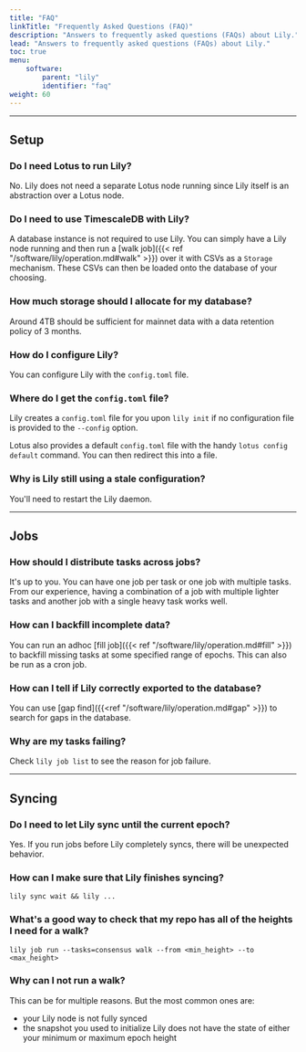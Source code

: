 ```yaml
---
title: "FAQ"
linkTitle: "Frequently Asked Questions (FAQ)"
description: "Answers to frequently asked questions (FAQs) about Lily."
lead: "Answers to frequently asked questions (FAQs) about Lily."
toc: true
menu:
    software:
        parent: "lily"
        identifier: "faq"
weight: 60
---
```


---

## Setup

### Do I need Lotus to run Lily?

No. Lily does not need a separate Lotus node running since Lily itself is an abstraction over a Lotus node.

### Do I need to use TimescaleDB with Lily?

A database instance is not required to use Lily. You can simply have a Lily node running and then run a
[walk job]({{< ref "/software/lily/operation.md#walk" >}}) over it with CSVs as a `Storage` mechanism.
These CSVs can then be loaded onto the database of your choosing.

### How much storage should I allocate for my database?

Around 4TB should be sufficient for mainnet data with a data retention policy of 3 months.

### How do I configure Lily?

You can configure Lily with the `config.toml` file.

### Where do I get the `config.toml` file?

Lily creates a `config.toml` file for you upon `lily init` if no configuration file is provided to the `--config`
option.

Lotus also provides a default `config.toml` file with the handy `lotus config default` command. You can then redirect
this into a file.

### Why is Lily still using a stale configuration?

You'll need to restart the Lily daemon.

---

## Jobs

### How should I distribute tasks across jobs?

It's up to you. You can have one job per task or one job with multiple tasks. From our experience, having
a combination of a job with multiple lighter tasks and another job with a single heavy task works well.

### How can I backfill incomplete data?

You can run an adhoc [fill job]({{< ref "/software/lily/operation.md#fill" >}}) to backfill missing tasks at
some specified range of epochs. This can also be run as a cron job.

### How can I tell if Lily correctly exported to the database?

You can use [gap find]({{<ref "/software/lily/operation.md#gap" >}}) to search for gaps in the database.

### Why are my tasks failing?

Check `lily job list` to see the reason for job failure.

---

## Syncing

### Do I need to let Lily sync until the current epoch?

Yes. If you run jobs before Lily completely syncs, there will be unexpected behavior.

### How can I make sure that Lily finishes syncing?

```shell
lily sync wait && lily ...
```

### What's a good way to check that my repo has all of the heights I need for a walk?

```shell
lily job run --tasks=consensus walk --from <min_height> --to <max_height>
```

### Why can I not run a walk?

This can be for multiple reasons. But the most common ones are:

- your Lily node is not fully synced
- the snapshot you used to initialize Lily does not have the state of either your minimum or maximum epoch height